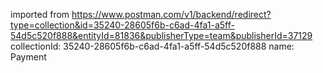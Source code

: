 imported from https://www.postman.com/v1/backend/redirect?type=collection&id=35240-28605f6b-c6ad-4fa1-a5ff-54d5c520f888&entityId=81836&publisherType=team&publisherId=37129
collectionId: 35240-28605f6b-c6ad-4fa1-a5ff-54d5c520f888
name: Payment